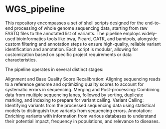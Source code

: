 # WGS_pipeline

This repository encompasses a set of shell scripts designed for the end-to-end processing of whole genome sequencing data, starting from raw FASTQ files to the annotated list of variants. The pipeline employs widely-used bioinformatics tools like bwa, Picard, GATK, and bamtools, alongside custom filtering and annotation steps to ensure high-quality, reliable variant identification and annotation. Each script is modular, allowing for customization based on specific project requirements or data characteristics.

The pipeline operates in several distinct stages:

Alignment and Base Quality Score Recalibration: Aligning sequencing reads to a reference genome and optimizing quality scores to account for systematic errors in sequencing.
Merging and Post-processing: Combining data from multiple sequencing lanes, followed by sorting, duplicate marking, and indexing to prepare for variant calling.
Variant Calling: Identifying variants from the processed sequencing data using statistical models to distinguish true variants from sequencing errors.
Annotation: Enriching variants with information from various databases to understand their potential impact, frequency in populations, and relevance to diseases.
